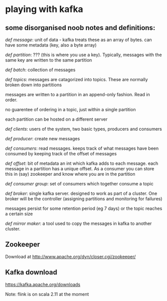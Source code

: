 # playing with kafka

## some disorganised noob notes and definitions:

*def message*: unit of data - kafka treats these as an array of bytes. can have some metadata (key, also a byte array)

*def partition*: ??? (this is where you use a key). Typically, messages with the same key are written to the same partition

*def batch*: collection of messages

*def topics*: messages are catagorized into topics. These are normally broken down into partitions

messages are written to a partition in an append-only fashion. Read in order.

no guarentee of ordering in a topic, just within a single partition

each partition can be hosted on a different server

*def clients*: users of the system, two basic types, producers and consumers

*def producer*: create new messages

*def consumers*: read messages. keeps track of what messages have been consumed by keeping track of the offset of messages

*def offset*: bit of metadata an int which kafka adds to each message. each message in a partition has a unique offset. As a consumer you can store this in (say) zookeeper and know where you are in the partition

*def consumer group*: set of consumers which together consume a topic

*def broker*: single kafka server. designed to work as part of a cluster. One broker will be the controller (assigning partitions and monitoring for failures)

messages persist for some retention period (eg 7 days) or the topic reaches a certain size

*def mirror maker*: a tool used to copy the messages in kafka to another cluster.


## Zookeeper

Download at http://www.apache.org/dyn/closer.cgi/zookeeper/


## Kafka download

https://kafka.apache.org/downloads

Note: flink is on scala 2.11 at the moment
